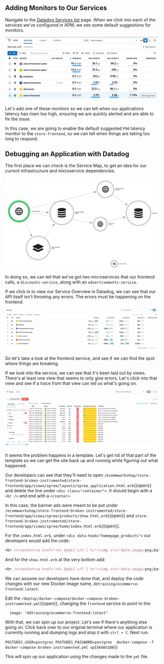 ## Adding Monitors to Our Services

Navigate to the [Datadog Services list](https://app.datadoghq.com/apm/services) page. When we click into each of the services we've configured in APM, we see some default suggestions for monitors. 

![Suggested Monitors](./assets/suggest-monitors.png)

Let's add one of these monitors so we can tell when our applications latency has risen too high, ensuring we are quickly alerted and are able to fix the issue.

In this case, we are going to enable the default suggested `P90` latency monitor to the `store-frontend`, so we can tell when things are taking too long to respond.

## Debugging an Application with Datadog

The first place we can check is the Service Map, to get an idea for our current infrastructure and microservice dependencies.

![Datadog Service Map](./assets/service-map.png)

In doing so, we can tell that we've got two microservices that our frontend calls, a `discounts-service`, along with an `advertisements-service`.

If we click in to view our Service Overview in Datadog, we can see that our API itself isn't throwing any errors. The errors must be happening on the frontend.

![Services List](./assets/problematic-service.gif)

So let's take a look at the frontend service, and see if we can find the spot where things are breaking.

If we look into the service, we can see that it's been laid out by views. There's at least one view that seems to only give errors. Let's click into that view and see if a trace from that view can tell us what's going on.

![Problematic Traces](./assets/500-trace-errors.png)

It seems the problem happens in a template. Let's get rid of that part of the template so we can get the site back up and running while figuring out what happened.

Our developers can see that they'll need to open `/ecommworkshop/store-frontend-broken-instrumented/store-frontend/app/views/spree/layouts/spree_application.html.erb`{{open}} and delete the line under `<div class="container">`. It should begin with a `<br />` and end with a `</center>`.

In this case, the banner ads were meant to be put under `/ecommworkshop/store-frontend-broken-instrumented/store-frontend/app/views/spree/products/show.html.erb`{{open}} and `store-frontend-broken-instrumented/store-frontend/app/views/spree/home/index.html.erb`{{open}}.

For the `index.html.erb`, under `<div data-hook="homepage_products">` our developers would add the code:

```ruby
<br /><center><a href="<%= @ads['url'] %>"><img src="data:image/png;base64,<%= @ads['base64'] %>" /></a></center>

```

And for the `show.html.erb` at the very bottom add:

```ruby 
<br /><center><a href="<%= @ads['url'] %>"><img src="data:image/png;base64,<%= @ads['base64'] %>" /></a></center><br />
```

We can assume our developers have done that, and deploy the code changes with our new Docker image name, `ddtraining/ecommerce-frontend:latest`.

Edit the `/deploy/docker-compose/docker-compose-broken-instrumented.yml`{{open}}, changing the `frontend` service to point to the:

```
  image: "ddtraining/ecommerce-frontend:latest"
```

With that, we can spin up our project. Let's see if there's anything else going on. Click back over to our original terminal where our application is currently running and dumping logs and stop it with `ctrl + C`. Next run:

`POSTGRES_USER=postgres POSTGRES_PASSWORD=postgres  docker-compose -f docker-compose-broken-instrumented.yml up`{{execute}}

This will spin up our application using the changes made to the `yml` file.



